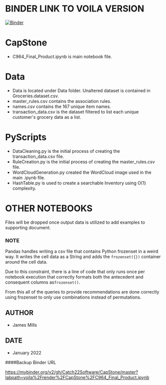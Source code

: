 # BINDER LINK TO VOILA VERSION
[![Binder](https://mybinder.org/badge_logo.svg)](https://mybinder.org/v2/gh/Catch22Software/CapStone/master?labpath=voila%2Frender%2FCapStone%2FC964_Final_Product.ipynb)

# CapStone
- C964_Final_Product.ipynb is main notebook file.

# Data
- Data is located under Data folder. Unaltered dataset is contained in Groceries.dataset.csv.
- master_rules.csv contains the association rules.
- names.csv contains the 167 unique item names.
- transaction_data.csv is the dataset filtered to list each unique customer's grocery data as a list.

# PyScripts
- DataCleaning.py is the initial process of creating the transaction_data.csv file.
- RuleCreation.py is the initial process of creating the master_rules.csv file.
- WordCloudGeneration.py created the WordCloud image used in the main .ipynb file.
- HashTable.py is used to create a searchable Inventory using O(1) complexity.

# OTHER NOTEBOOKS

Files will be dropped once output data is utilized to add examples to supporting document.


### NOTE

Pandas handles writing a csv file that contains Python frozenset in a weird way.
It writes the cell data as a String and adds the `frozenset({})` container around
the cell data.

Due to this constraint, there is a line of code that only runs once per notebook
execution that correctly formats both the antecedent and consequent 
columns as`frozenset()`.

From this all of the queries to provide recommendations are done correctly using
frozenset to only use combinations instead of permutations.


## AUTHOR
- James Mills
## DATE
- January 2022

####Backup Binder URL

https://mybinder.org/v2/gh/Catch22Software/CapStone/master?labpath=voila%2Frender%2FCapStone%2FC964_Final_Product.ipynb



